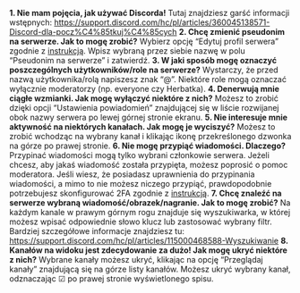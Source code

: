 **1. Nie mam pojęcia, jak używać Discorda!** Tutaj znajdziesz garść informacji wstępnych: https://support.discord.com/hc/pl/articles/360045138571-Discord-dla-pocz%C4%85tkuj%C4%85cych
**2. Chcę zmienić pseudonim na serwerze. Jak to mogę zrobić?** Wybierz opcję “Edytuj profil serwera” zgodnie z [instrukcją](https://support.discord.com/hc/pl/articles/4409388345495-Profile-Serwerowe). Wpisz wybraną przez siebie nazwę w polu “Pseudonim na serwerze” i zatwierdź.
**3. W jaki sposób mogę oznaczyć poszczególnych użytkowników/role na serwerze?** Wystarczy, że przed nazwą użytkownika/rolą napiszesz znak “@”. Niektóre role mogą oznaczać wyłącznie moderatorzy (np. everyone czy Herbatka).
**4. Denerwują mnie ciągłe wzmianki. Jak mogę wyłączyć niektóre z nich?** Możesz to zrobić dzięki opcji “Ustawienia powiadomień” znajdującej się w liście rozwijanej obok nazwy serwera po lewej górnej stronie ekranu.
**5. Nie interesuje mnie aktywność na niektórych kanałach. Jak mogę je wyciszyć?** Możesz to zrobić wchodząc na wybrany kanał i klikając ikonę przekreślonego dzwonka na górze po prawej stronie.
**6. Nie mogę przypiąć wiadomości. Dlaczego?** Przypinać wiadomości mogą tylko wybrani członkowie serwera. Jeżeli chcesz, aby jakaś wiadomość została przypięta, możesz poprosić o pomoc moderatora.
Jeśli wiesz, że posiadasz uprawnienia do przypinania wiadomości, a mimo to nie możesz niczego przypiąć, prawdopodobnie potrzebujesz skonfigurować 2FA zgodnie z [instrukcją](https://support.discord.com/hc/pl/articles/219576828-Konfiguracja-uwierzytelniania-wielosk%C5%82adnikowego).
**7. Chcę znaleźć na serwerze wybraną wiadomość/obrazek/nagranie. Jak to mogę zrobić?** Na każdym kanale w prawym górnym rogu znajduje się wyszukiwarka, w której możesz wpisać odpowiednie słowo klucz lub zastosować wybrany filtr. Bardziej szczegółowe informacje znajdziesz tu: https://support.discord.com/hc/pl/articles/115000468588-Wyszukiwanie
**8. Kanałów na widoku jest zdecydowanie za dużo! Jak mogę ukryć niektóre z nich?** Wybrane kanały możesz ukryć, klikając na opcję “Przeglądaj kanały” znajdującą się na górze listy kanałów. Możesz ukryć wybrany kanał, odznaczając ☑ po prawej stronie wyświetlonego spisu.

